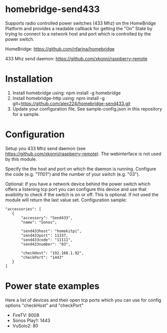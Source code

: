 # homebridge-send433

Supports radio controlled power switches (433 Mhz) on the HomeBridge Platform and provides a readable callback for getting the "On" State by trying to connect to a network host and port which is controlled by the power switch.

HomeBridge: https://github.com/nfarina/homebridge

433 Mhz send daemon: https://github.com/xkonni/raspberry-remote

# Installation

1. Install homebridge using: npm install -g homebridge
2. Install homebridge-http using: npm install -g git+https://github.com/alex224/homebridge-send433.git
3. Update your configuration file. See sample-config.json in this repository for a sample. 

# Configuration

Setup you 433 Mhz send daemon (see https://github.com/xkonni/raspberry-remote). The webinterface is not used by this module.

Specify the the host and port on which the daemon is running.
Configure the code (e.g. "11101") and the number of your switch (e.g. "03").

Optional: If you have a network device behind the power switch which offers a listening tcp port you can configure this device and use that avaibility to check if the switch is on or off. This is optional. If not used the module will return the last value set.
Configuration sample:

 ```
"accessories": [
	{
		"accessory": "Send433",
		"name": "Sonos",
		
		"send433host": "homekitpi",
		"send433port": 11337,
		"send433code": "11111",
		"send433number": "03",

		"checkHost": "192.168.1.92",
		"checkPort": "1443"
	}
]
```

# Power state examples
Here a list of devices and their open tcp ports which you can use for config options "checkHost" and "checkPort"
- FireTV: 8008
- Sonos Play1: 1443
- VuSolo2: 80
